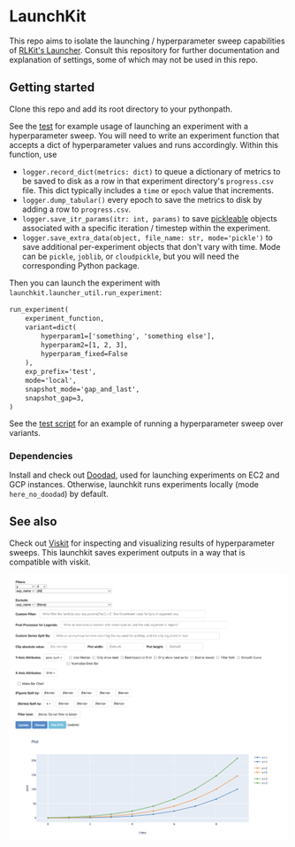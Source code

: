 # LaunchKit
This repo aims to isolate the launching / hyperparameter sweep capabilities of [RLKit's Launcher](https://github.com/rail-berkeley/rlkit/blob/master/rlkit/launchers/launcher_util.py). Consult this repository for further documentation and explanation of settings, some of which may not be used in this repo.

## Getting started
Clone this repo and add its root directory to your pythonpath.

See the [test](testing/test.py) for example usage of launching an experiment with a hyperparameter sweep.
You will need to write an experiment function that accepts a dict of hyperparameter values and runs accordingly. Within this function, use
- `logger.record_dict(metrics: dict)` to queue a dictionary of metrics to be saved to disk as a row in that experiment directory's `progress.csv` file. This dict typically includes a `time` or `epoch` value that increments.
- `logger.dump_tabular()` every epoch to save the metrics to disk by adding a row to `progress.csv`.
- `logger.save_itr_params(itr: int, params)` to save [pickleable](https://docs.python.org/3/library/pickle.html#what-can-be-pickled-and-unpickled) objects associated with a specific iteration / timestep within the experiment.
- `logger.save_extra_data(object, file_name: str, mode='pickle')` to save additional per-experiment objects that don't vary with time. Mode can be `pickle`, `joblib`, or `cloudpickle`, but you will need the corresponding Python package.

Then you can launch the experiment with `launchkit.launcher_util.run_experiment`:
```
run_experiment(
    experiment_function,
    variant=dict(
        hyperparam1=['something', 'something else'],
        hyperparam2=[1, 2, 3],
        hyperparam_fixed=False
    ),
    exp_prefix='test',
    mode='local',
    snapshot_mode='gap_and_last',
    snapshot_gap=3,
)
```

See the [test script](testing/test.py) for an example of running a hyperparameter sweep over variants.

### Dependencies
Install and check out [Doodad](https://github.com/justinjfu/doodad), used for launching experiments on EC2 and GCP instances. Otherwise, launchkit runs experiments locally (mode `here_no_doodad`) by default.

## See also
Check out [Viskit](https://github.com/vitchyr/viskit) for inspecting and visualizing results of hyperparameter sweeps. This launchkit saves experiment outputs in a way that is compatible with viskit.

<img src="viskit_example.png" alt="Viskit data visualization" width="600"/>
